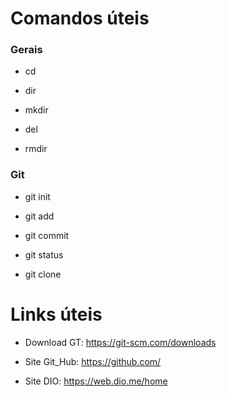# Comandos úteis

### Gerais

- cd

- dir

- mkdir

- del

- rmdir

### Git

- git init

- git add

- git commit

- git status

- git clone

# Links úteis

- Download GT: https://git-scm.com/downloads

- Site Git_Hub: https://github.com/

- Site DIO: https://web.dio.me/home

